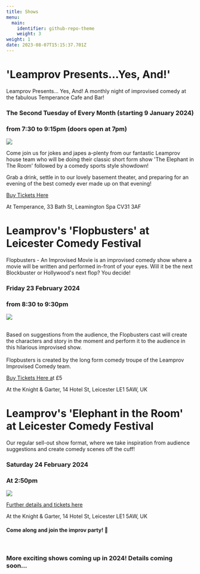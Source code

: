 ```yaml
---
title: Shows
menu:
  main:
    identifier: github-repo-theme
    weight: 3
weight: 1
date: 2023-08-07T15:15:37.701Z
---
```

# 'Leamprov Presents...Yes, And!'

Leamprov Presents... Yes, And! A monthly night of improvised comedy at the fabulous Temperance Cafe and Bar! 

### The Second Tuesday of Every Month (starting 9 January 2024)

### from 7:30 to 9:15pm (doors open at 7pm)

![](/uploads/posed-everyone-kirsty-mouth-open.jpg)

Come join us for jokes and japes a-plenty from our fantastic Leamprov house team who will be doing their classic short form show 'The Elephant in The Room' followed by a comedy sports style showdown! 

Grab a drink, settle in to our lovely basement theater, and preparing for an evening of the best comedy ever made up on that evening!

[Buy Tickets Here](https://www.eventbrite.co.uk/e/leamprov-presentsyes-and-tickets-780886702147?aff=ebdssbdestsearch)

At Temperance, 33 Bath St, Leamington Spa CV31 3AF



# Leamprov's 'Flopbusters' at Leicester Comedy Festival

F﻿lopbusters - An Improvised Movie is an improvised comedy show where a movie will be written and performed in-front of your eyes. Will it be the next Blockbuster or Hollywood's next flop? You decide!

### Friday 23 February 2024

### from 8:30 to 9:30pm

![](/uploads/sam-ben-and-elena-.jpg)

\
Based on suggestions from the audience, the Flopbusters cast will create the characters and story in the moment and perform it to the audience in this hilarious improvised show.\
\
Flopbusters is created by the long form comedy troupe of the Leamprov Improvised Comedy team.

[Buy Tickets Here a](https://comedy-festival.co.uk/events/flopbusters-improvised-comedy-movie/)t £5 

At the Knight & Garter, 14 Hotel St, Leicester LE1 5AW, UK



# Leamprov's 'Elephant in the Room' at Leicester Comedy Festival

Our regular sell-out show format, where we take inspiration from audience suggestions and create comedy scenes off the cuff! 

### Saturday 24 February 2024

### At 2:50pm

![](/uploads/rai-leigh-kate-ben.jpg)

[Further details and tickets here](https://comedy-festival.co.uk)

At the Knight & Garter, 14 Hotel St, Leicester LE1 5AW, UK



#### Come along and join the improv party! 🎉 <br><br><br>

### More exciting shows coming up in 2024! Details coming soon...<br><br>